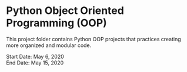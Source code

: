 # Python Object Oriented Programming (OOP)

This project folder contains Python OOP projects that practices creating  more organized and modular code.

Start Date: May 6, 2020\
End Date: May 15, 2020